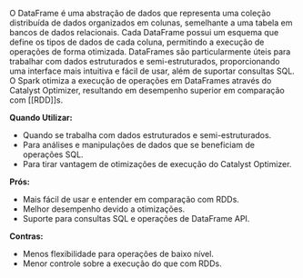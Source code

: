 O DataFrame é uma abstração de dados que representa uma coleção distribuída de dados organizados em colunas, semelhante a uma tabela em bancos de dados relacionais. Cada DataFrame possui um esquema que define os tipos de dados de cada coluna, permitindo a execução de operações de forma otimizada. DataFrames são particularmente úteis para trabalhar com dados estruturados e semi-estruturados, proporcionando uma interface mais intuitiva e fácil de usar, além de suportar consultas SQL. O Spark otimiza a execução de operações em DataFrames através do Catalyst Optimizer, resultando em desempenho superior em comparação com [[RDD]]s.

**Quando Utilizar:**
- Quando se trabalha com dados estruturados e semi-estruturados.
- Para análises e manipulações de dados que se beneficiam de operações SQL.
- Para tirar vantagem de otimizações de execução do Catalyst Optimizer.

**Prós:**
- Mais fácil de usar e entender em comparação com RDDs.
- Melhor desempenho devido a otimizações.
- Suporte para consultas SQL e operações de DataFrame API.

**Contras:**
- Menos flexibilidade para operações de baixo nível.
- Menor controle sobre a execução do que com RDDs.